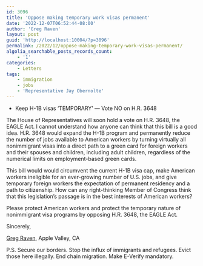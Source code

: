 ```yaml
---
id: 3096
title: 'Oppose making temporary work visas permanent'
date: '2022-12-07T06:52:44-08:00'
author: 'Greg Raven'
layout: post
guid: 'http://localhost:10004/?p=3096'
permalink: /2022/12/oppose-making-temporary-work-visas-permanent/
algolia_searchable_posts_records_count:
    - '1'
categories:
    - Letters
tags:
    - immigration
    - jobs
    - 'Representative Jay Obernolte'
---
```


- Keep H-1B visas ‘TEMPORARY’ — Vote NO on H.R. 3648

The House of Representatives will soon hold a vote on H.R. 3648, the EAGLE Act. I cannot understand how anyone can think that this bill is a good idea. H.R. 3648 would expand the H-1B program and permanently reduce the number of jobs available to American workers by turning virtually all nonimmigrant visas into a direct path to a green card for foreign workers and their spouses and children, including adult children, regardless of the numerical limits on employment-based green cards.

This bill would would circumvent the current H-1B visa cap, make American workers ineligible for an ever-growing number of U.S. jobs, and give temporary foreign workers the expectation of permanent residency and a path to citizenship. How can any right-thinking Member of Congress think that this legislation’s passage is in the best interests of American workers?

Please protect American workers and protect the temporary nature of nonimmigrant visa programs by opposing H.R. 3648, the EAGLE Act.

Sincerely,

[Greg Raven](https://www.gregraven.org/), Apple Valley, CA

P.S. Secure our borders. Stop the influx of immigrants and refugees. Evict those here illegally. End chain migration. Make E-Verify mandatory.